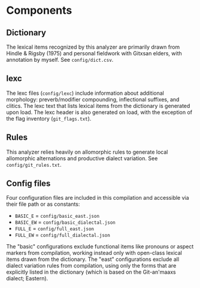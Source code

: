 # Components

## Dictionary

The lexical items recognized by this analyzer are primarily drawn from Hindle & Rigsby (1975) and personal fieldwork with Gitxsan elders, with annotation by myself. See `config/dict.csv`.

## lexc

The lexc files (`config/lexc`) include information about additional morphology: preverb/modifier compounding, inflectional suffixes, and clitics. The lexc text that lists lexical items from the dictionary is generated upon load. The lexc header is also generated on load, with the exception of the flag inventory (`git_flags.txt`).

## Rules

This analyzer relies heavily on allomorphic rules to generate local allomorphic alternations and productive dialect variation. See `config/git_rules.txt`.

## Config files

Four configuration files are included in this compilation and accessible via their file path or as constants:

* `BASIC_E` = `config/basic_east.json`
* `BASIC_EW` = `config/basic_dialectal.json`
* `FULL_E` = `config/full_east.json`
* `FULL_EW` = `config/full_dialectal.json`

The "basic" configurations exclude functional items like pronouns or aspect markers from compilation, working instead only with open-class lexical items drawn from the dictionary. The "east" configurations exclude all dialect variation rules from compilation, using only the forms that are explicitly listed in the dictionary (which is based on the Git-an'maaxs dialect; Eastern).